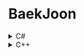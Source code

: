 # BaekJoon 
<details>
<summary>C#</summary>
<div markdown="1">

- [10869 - 사칙연산](https://wny0320-coding.tistory.com/2)
- [2588 - 곱셈](https://wny0320-coding.tistory.com/4)
- [2480 - 주사위 세개](https://wny0320-coding.tistory.com/5)
- [10950 - A + B - 3](https://wny0320-coding.tistory.com/6)
- [15552 - 빠른 A + B](https://wny0320-coding.tistory.com/7)
- [2439 - 별 찍기2](https://wny0320-coding.tistory.com/8)
- [1110 - 더하기 사이클](https://wny0320-coding.tistory.com/9)
- [2562 - 최댓값](https://wny0320-coding.tistory.com/10)
- [4344 - 평균은 넘겠지](https://wny0320-coding.tistory.com/11)
- [1065 - 한수](https://wny0320-coding.tistory.com/12)
- [2675 - 문자열 반복](https://wny0320-coding.tistory.com/13)
- [1152 - 단어의 개수](https://wny0320-coding.tistory.com/14)
- [5622 - 다이얼](https://wny0320-coding.tistory.com/15)
- [2941 - 크로아티아 알파벳](https://wny0320-coding.tistory.com/16)
- [1316 - 그룹 단어 제거](https://wny0320-coding.tistory.com/17)
- [1712 - 손익분기점](https://wny0320-coding.tistory.com/18)
- [2292 - 벌집](https://wny0320-coding.tistory.com/19)
- [2969 - 달팽이는 올라가고 싶다](https://wny0320-coding.tistory.com/20)
- [10250 - ACM 호텔](https://wny0320-coding.tistory.com/21)
- [2775 - 부녀회장이 될테야](https://wny0320-coding.tistory.com/22)
- [2839 - 설탕 배달](https://wny0320-coding.tistory.com/23)
- [10757 - 큰 수 A+B](https://wny0320-coding.tistory.com/24)
- [1978 - 소수 찾기](https://wny0320-coding.tistory.com/25)
- [2581 - 소수](https://wny0320-coding.tistory.com/26)
- [11653 - 소인수 분해](https://wny0320-coding.tistory.com/27)
- [1929 - 소수 구하기](https://wny0320-coding.tistory.com/28)
- [4948 - 베르트랑 공준](https://wny0320-coding.tistory.com/29)
- [2738 - 행렬 덧셈](https://wny0320-coding.tistory.com/30)
- [2566 - 최댓값](https://wny0320-coding.tistory.com/31)
- [2563 - 색종이](https://wny0320-coding.tistory.com/32)
- [2750 - 수 정렬하기](https://wny0320-coding.tistory.com/33)
- [2587 - 대표값2](https://wny0320-coding.tistory.com/34)
- [25305 - 커트라인](https://wny0320-coding.tistory.com/35)
- [2751 - 수 정렬하기 2](https://wny0320-coding.tistory.com/36)
- [9506 - 약수들의 합](https://wny0320-coding.tistory.com/46)
- [24313 - 알고리즘 수업 - 점근적 표기1](https://wny0320-coding.tistory.com/47)
- [9012 - 괄호](https://wny0320-coding.tistory.com/65)
- [1463 - 1로 만들기](https://wny0320-coding.tistory.com/66)
- [11399 - ATM](https://wny0320-coding.tistory.com/67)
</div>
</details>

<details>
<summary>C++</summary>
<div markdown="1">
  
- [2525 - 오븐시계](https://wny0320-coding.tistory.com/41)
</div>
</details>
